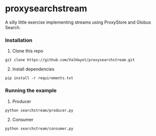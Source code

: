 # proxysearchstream

A silly little exercise implementing streams using ProxyStore and Globus Search.

### Installation
1. Clone this repo
```
git clone https://github.com/ValHayot/proxysearchstream.git
```

2. Install dependencies
```
pip install -r requirements.txt
```

### Running the example
1. Producer
```
python searchstream/producer.py
```

2. Consumer
```
python searchstream/consumer.py
```